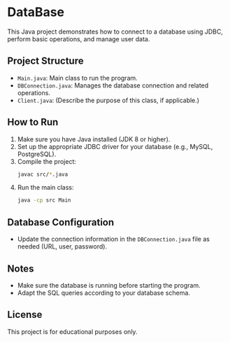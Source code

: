 # DataBase

This Java project demonstrates how to connect to a database using JDBC, perform basic operations, and manage user data.

## Project Structure
- `Main.java`: Main class to run the program.
- `DBConnection.java`: Manages the database connection and related operations.
- `Client.java`: (Describe the purpose of this class, if applicable.)

## How to Run
1. Make sure you have Java installed (JDK 8 or higher).
2. Set up the appropriate JDBC driver for your database (e.g., MySQL, PostgreSQL).
3. Compile the project:
   ```sh
   javac src/*.java
   ```
4. Run the main class:
   ```sh
   java -cp src Main
   ```

## Database Configuration
- Update the connection information in the `DBConnection.java` file as needed (URL, user, password).

## Notes
- Make sure the database is running before starting the program.
- Adapt the SQL queries according to your database schema.

## License
This project is for educational purposes only.

